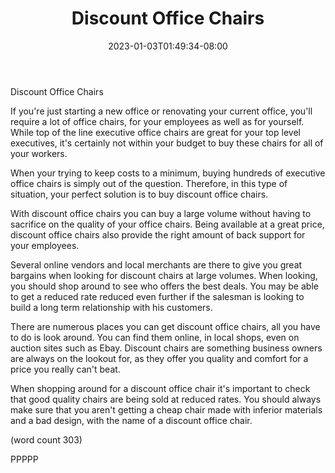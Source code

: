 ﻿---
title: "Discount Office Chairs"
date: 2023-01-03T01:49:34-08:00
description: "Office Chairs Tips for Web Success"
featured_image: "/images/Office Chairs.jpg"
tags: ["Office Chairs"]
---

Discount Office Chairs

If you're just starting a new office or renovating
your current office, you'll require a lot of 
office chairs, for your employees as well as for
yourself.  While top of the line executive office 
chairs are great for your top level executives, 
it's certainly not within your budget to buy these
chairs for all of your workers.

When your trying to keep costs to a minimum, buying
hundreds of executive office chairs is simply out
of the question.  Therefore, in this type of 
situation, your perfect solution is to buy discount
office chairs.

With discount office chairs you can buy a large 
volume without having to sacrifice on the quality 
of your office chairs.  Being available at a great
price, discount office chairs also provide the 
right amount of back support for your employees.

Several online vendors and local merchants are there
to give you great bargains when looking for discount
chairs at large volumes.  When looking, you should
shop around to see who offers the best deals.  You
may be able to get a reduced rate reduced even 
further if the salesman is looking to build a long
term relationship with his customers.

There are numerous places you can get discount office
chairs, all you have to do is look around.  You can
find them online, in local shops, even on auction 
sites such as Ebay.  Discount chairs are something
business owners are always on the lookout for, as 
they offer you quality and comfort for a price you 
really can't beat.

When shopping around for a discount office chair it's
important to check that good quality chairs are 
being sold at reduced rates.  You should always make
sure that you aren't getting a cheap chair made
with inferior materials and a bad design, with the
name of a discount office chair.

(word count 303)

PPPPP
